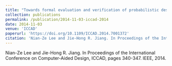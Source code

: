 ```yaml
---
title: "Towards formal evaluation and verification of probabilistic design"
collection: publications
permalink: /publication/2014-11-03-iccad-2014
date: 2014-11-03
venue: 'ICCAD'
paperurl: 'https://doi.org/10.1109/ICCAD.2014.7001372'
citation: 'Nian-Ze Lee and Jie-Hong R. Jiang. In Proceedings of the International Conference on Computer-Aided Design, ICCAD, pages 340-347. IEEE, 2014.'
---
```

Nian-Ze Lee and Jie-Hong R. Jiang. In Proceedings of the International Conference on Computer-Aided Design, ICCAD, pages 340-347. IEEE, 2014.